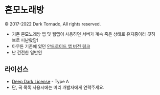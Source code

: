 # 혼모노래방
© 2017-2022 Dark Tornado, All rights reserved.

* 기존 혼모노래방 앱 및 웹앱이 사용하던 서버가 계속 죽은 상태로 유지중이라 깃허브로 피난왔담!
* 아무튼 기존에 있던 [안드로이드 앱 버전 링크](https://play.google.com/store/apps/details?id=com.darktornado.animesongnumber)
* 난 건전한 일반인

## 라이선스
* [Deep Dark License](https://github.com/DarkTornado/DeepDarkLicense) - Type A
* 단, 곡 목록 사용시에는 미리 개발자에게 연락주세요.